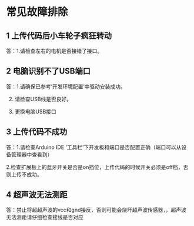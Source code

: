 # 常见故障排除

## 1 上传代码后小车轮子疯狂转动

答：1.请检查左右的电机是否接错了接口。

## 2 电脑识别不了USB端口

答：1.请确保已参考‘开发环境配置’中驱动安装成功。

2.  请检查USB线是否良好。

3.  更换电脑USB接口

## 3 上传代码不成功

答：1.请检查Arduino IDE
‘工具栏’下开发板和端口是否配置正确（端口可以从设备管理器中查看到）

2.检查扩展板上的蓝牙开关是否是on挡位，上传代码的时候开关必须是off档，否则上传不成功。

## 4 超声波无法测距

答：禁止将超超声波的vcc和gnd接反，否则可能会烧坏超声波传感器，，超声波无法测距请仔细检查接线是否对应</span>








